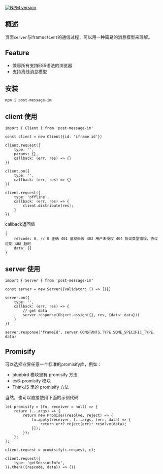 [![NPM version][npm-image]][npm-url]


## 概述
页面`server`与iframe`client`的通信过程，可以用一种简易的消息模型来理解。

## Feature
* 兼容所有支持ES5语法的浏览器
* 支持离线消息模型

## 安装

```
npm i post-message-im
```

## client 使用

```
import { Client } from 'post-message-im'

const client = new Client({id: 'iframe id'})

client.request({
    type: '', 
    params: {},
    callback: (err, res) => {}
})

client.on({
    type: '',
    callback: (err, res) => {}
})

client.request({
    type: 'offline',
    callback: (err, res) => {
        client.distribute(res);
    }
})
```

callback返回值

```
{
    rescode: 0, // 0 正确 401 鉴权失败 403 用户未授权 404 协议类型错误，协议过期 408 超时
    data: {}
}
```

##  server 使用

```
import { Server } from 'post-message-im'

const server = new Server({validator: () => {}})

server.on({
    type: '',
    callback: (err, res) => {
        // get data 
        server.response(Object.assign({}, res, {data: data}))
    }
})

server.response('frameId', server.CONSTANTS.TYPE.SOME_SPECIFIC_TYPE, data)
```

##  Promisify

可以选择业界任意一个标准的promisify库，例如：
- bluebird 模块里有 promisify 方法
- es6-promisify 模块
- ThinkJS 里的 promisify 方法

当然，也可以直接使用下面的示例代码
```
let promisify = (fn, receiver = null) => {
    return (...args) => {
        return new Promise((resolve, reject) => {
            fn.apply(receiver, [...args, (err, data) => {
                return err? reject(err): resolve(data);
            }]);
        });
    };
};

client.request = promisify(c.request, c);

client.request({
    type: 'getSessionInfo',
}).then(({rescode, data}) => {})
```


[npm-image]: https://img.shields.io/npm/v/post-message-im.svg?style=flat-square
[npm-url]: https://www.npmjs.com/package/post-message-im
